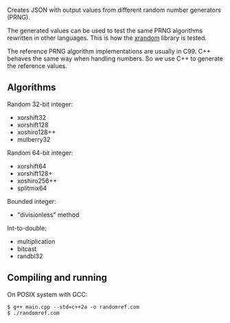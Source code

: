 Creates JSON with output values from different random number generators (PRNG).

The generated values can be used to test the same PRNG algorithms rewritten 
in other languages. This is how the [xrandom](https://github.com/rtmigo/xrandom) library is tested.

The reference PRNG algorithm implementations are usually in C99. C++ behaves 
the same way when handling numbers. So we use C++ to generate the reference 
values.

## Algorithms

Random 32-bit integer:
- xorshift32
- xorshift128
- xoshiro128++
- mulberry32

Random 64-bit integer:
- xorshift64
- xorshift128+
- xoshiro256++
- splitmix64

Bounded integer:
- "divisionless" method

Int-to-double:
- multiplication
- bitcast
- randbl32

## Compiling and running 

On POSIX system with GCC:

``` shell
$ g++ main.cpp --std=c++2a -o randomref.com
$ ./randomref.com
```